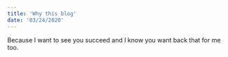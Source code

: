 ```yaml
---
title: 'Why this blog'
date: '03/24/2020'
---
```

Because I want to see you succeed and I know you want back that for me too.